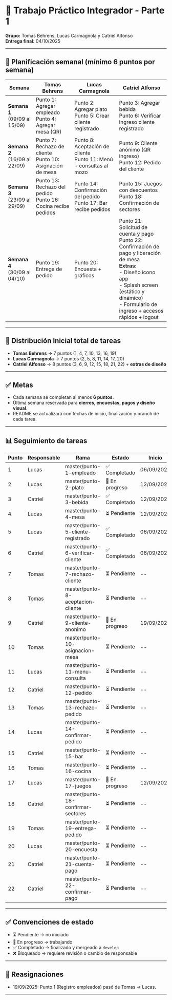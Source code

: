 # 📘 Trabajo Práctico Integrador - Parte 1  
**Grupo:** Tomas Behrens, Lucas Carmagnola y Catriel Alfonso  
**Entrega final:** 04/10/2025  

---

## 📆 Planificación semanal (mínimo 6 puntos por semana)

| Semana | Tomas Behrens | Lucas Carmagnola | Catriel Alfonso |
|--------|---------------|------------------|-----------------|
| **Semana 1** <br> (09/09 al 15/09) | Punto 1: Agregar empleado <br> Punto 4: Agregar mesa (QR) | Punto 2: Agregar plato <br> Punto 5: Crear cliente registrado | Punto 3: Agregar bebida <br> Punto 6: Verificar ingreso cliente registrado |
| **Semana 2** <br> (16/09 al 22/09) | Punto 7: Rechazo de cliente <br> Punto 10: Asignación de mesa | Punto 8: Aceptación de cliente <br> Punto 11: Menú + consultas al mozo | Punto 9: Cliente anónimo (QR ingreso) <br> Punto 12: Pedido del cliente |
| **Semana 3** <br> (23/09 al 29/09) | Punto 13: Rechazo del pedido <br> Punto 16: Cocina recibe pedidos | Punto 14: Confirmación del pedido <br> Punto 17: Bar recibe pedidos | Punto 15: Juegos con descuentos <br> Punto 18: Confirmación de sectores |
| **Semana 4** <br> (30/09 al 04/10) | Punto 19: Entrega de pedido | Punto 20: Encuesta + gráficos | Punto 21: Solicitud de cuenta y pago <br> Punto 22: Confirmación de pago y liberación de mesa <br> **Extras:**<br> - Diseño ícono app <br> - Splash screen (estático y dinámico) <br> - Formulario de ingreso + accesos rápidos + logout |

---

## 📌 Distribución Inicial total de tareas

- **Tomas Behrens** → 7 puntos (1, 4, 7, 10, 13, 16, 19)  
- **Lucas Carmagnola** → 7 puntos (2, 5, 8, 11, 14, 17, 20)  
- **Catriel Alfonso** → 8 puntos (3, 6, 9, 12, 15, 18, 21, 22) + **extras de diseño**

---

## ✅ Metas

- Cada semana se completan al menos **6 puntos**.  
- Última semana reservada para **cierres, encuestas, pagos y diseño visual**.  
- README se actualizará con fechas de inicio, finalización y branch de cada tarea.  

---

## 📊 Seguimiento de tareas

| Punto | Responsable | Rama                             |    Estado      |  Inicio    |     Fin     |
|-------|-------------|----------------------------------|----------------|------------|-------------|
| 1     | Lucas       | master/punto-1-empleado          | ✅ Completado  | 06/09/2025 | 23/09/2025 |
| 2     | Lucas       | master/punto-2-plato             | 🚧 En progreso | 12/09/2025 | ... |
| 3     | Catriel     | master/punto-3-bebida            | ✅ Completado | 12/09/2025 |20/09/2025 |
| 4     | Lucas       | master/punto-4-mesa              | ⏳ Pendiente    | 12/09/2025 | ... |
| 5     | Lucas       | master/punto-5-cliente-registrado| ✅ Completado  | 06/09/2025 | 12/09/2025 |
| 6     | Catriel     | master/punto-6-verificar-cliente | ✅ Completado  | 06/09/2025 | 12/09/2025 |
| 7     | Tomas       | master/punto-7-rechazo-cliente   | ⏳ Pendiente | -- | -- |
| 8     | Tomas       | master/punto-8-aceptacion-cliente| ⏳ Pendiente | -- | -- |
| 9     | Catriel     | master/punto-9-cliente-anonimo   | 🚧 En progreso | 19/09/2025 | ... |
| 10    | Tomas       | master/punto-10-asignacion-mesa  | ⏳ Pendiente | -- | -- |
| 11    | Lucas       | master/punto-11-menu-consulta    | ⏳ Pendiente | -- | -- |
| 12    | Catriel     | master/punto-12-pedido           | ⏳ Pendiente | -- | -- |
| 13    | Tomas       | master/punto-13-rechazo-pedido   | ⏳ Pendiente | -- | -- |
| 14    | Lucas       | master/punto-14-confirmar-pedido | ⏳ Pendiente | -- | -- |
| 15    | Catriel     | master/punto-15-bar              | ⏳ Pendiente | -- | -- |
| 16    | Tomas       | master/punto-16-cocina           | ⏳ Pendiente | -- | -- |
| 17    | Lucas       | master/punto-17-juegos           | 🚧 En progreso | 12/09/2025 | ... |
| 18    | Catriel     | master/punto-18-confirmar-sectores| ⏳ Pendiente | -- | -- |
| 19    | Tomas       | master/punto-19-entrega-pedido   | ⏳ Pendiente | -- | -- |
| 20    | Lucas       | master/punto-20-encuesta         | ⏳ Pendiente | -- | -- |
| 21    | Catriel     | master/punto-21-cuenta-pago      | ⏳ Pendiente | -- | -- |
| 22    | Catriel     | master/punto-22-confirmar-pago   | ⏳ Pendiente | -- | -- |

---

## ✅ Convenciones de estado
- ⏳ Pendiente → no iniciado  
- 🚧 En progreso → trabajando  
- ✅ Completado → finalizado y mergeado a `develop`  
- ❌ Bloqueado → requiere revisión o cambio de responsable  

---
## 🔄 Reasignaciones
- 19/09/2025: Punto 1 (Registro empleados) pasó de Tomas → Lucas.


---
